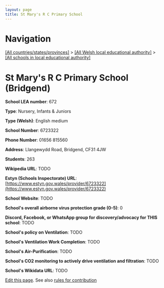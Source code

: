 ```yaml
---
layout: page
title: St Mary's R C Primary School
---
```

# Navigation

[[All countries/states/provinces]](../../..) > [[All Welsh local educational authority]](../..) > [[All schools in local educational authority]](..)

# St Mary's R C Primary School (Bridgend)

**School LEA number**: 672

**Type**: Nursery, Infants & Juniors

**Type (Welsh)**: English medium

**School Number**: 6723322

**Phone Number**: 01656 815560

**Address**: Llangewydd Road, Bridgend, CF31 4JW

**Students**: 263

**Wikipedia URL**: TODO

**Estyn (Schools Inspectorate) URL**: [https://www.estyn.gov.wales/provider/6723322](https://www.estyn.gov.wales/provider/6723322)

**School Website**: TODO

**School's overall airborne virus protection grade (0-5)**: 0

**Discord, Facebook, or WhatsApp group for discovery/advocacy for THIS school**: TODO

**School's policy on Ventilation**: TODO

**School's Ventilation Work Completion**: TODO

**School's Air-Purification**: TODO

**School's CO2 monitoring to actively drive ventilation and filtration**: TODO

**School's Wikidata URL**: TODO




[Edit this page](https://github.com/ventilate-schools/Wales/edit/prif/./Bridgend/St_Mary's_R_C_Primary_School.md). See also [rules for contribution](../../../contribution-rules/)